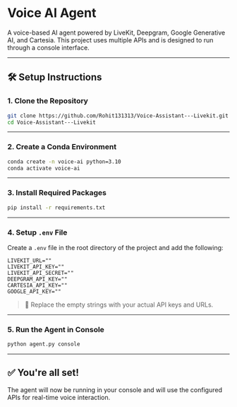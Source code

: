 # Voice AI Agent

A voice-based AI agent powered by LiveKit, Deepgram, Google Generative AI, and Cartesia. This project uses multiple APIs and is designed to run through a console interface.

---

## 🛠️ Setup Instructions

### 1. Clone the Repository

```bash
git clone https://github.com/Rohit131313/Voice-Assistant---Livekit.git
cd Voice-Assistant---Livekit
````

---

### 2. Create a Conda Environment

```bash
conda create -n voice-ai python=3.10
conda activate voice-ai
```

---

### 3. Install Required Packages

```bash
pip install -r requirements.txt
```

---

### 4. Setup `.env` File

Create a `.env` file in the root directory of the project and add the following:

```env
LIVEKIT_URL=""
LIVEKIT_API_KEY=""
LIVEKIT_API_SECRET=""
DEEPGRAM_API_KEY=""
CARTESIA_API_KEY=""
GOOGLE_API_KEY=""
```

> 🔐 Replace the empty strings with your actual API keys and URLs.

---

### 5. Run the Agent in Console

```bash
python agent.py console
```

---

## ✅ You're all set!

The agent will now be running in your console and will use the configured APIs for real-time voice interaction.
